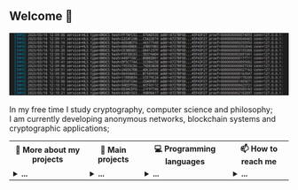 ## Welcome 👋

![banner](banner.png)

In my free time I study cryptography, computer science and philosophy;<br/>
I am currently developing anonymous networks, blockchain systems and cryptographic applications;<br/>

<table>
 <tr>
  <th>💬 <b>More about my projects</b></th>
  <th>🌱 <b>Main projects</b></th>
  <th>💻 <b>Programming languages</b></th>
  <th>📫 <b>How to reach me</b></th>
 </tr>
 <tr>

  <td>
<details>
  <summary> <b>...</b></summary>

### Text

#### Research articles

* Theory of the structure of hidden systems: [theory_of_the_structure_of_hidden_systems.pdf](https://github.com/number571/go-peer/blob/master/docs/theory_of_the_structure_of_hidden_systems.pdf);
* Monolithic cryptographic protocol: [monolithic_cryptographic_protocol.pdf](https://github.com/number571/go-peer/blob/master/docs/monolithic_cryptographic_protocol.pdf);
* Abstract anonymous networks: [abstract_anonymous_networks.pdf](https://github.com/number571/go-peer/blob/master/docs/abstract_anonymous_networks.pdf);

#### Manuals, books

* Blockchain node programming: [blockchain.pdf](https://github.com/number571/blockchain/blob/master/_example/blockchain.pdf);
* CLI and GUI for blockchain node: [interface.pdf](https://github.com/number571/blockchain/blob/master/_example/interface.pdf);
* Cryptography and Golang: [crypto_go.pdf](https://github.com/number571/Go/blob/master/Cryptography/crypto_go.pdf);
* Cryptography with Python: [crypto_python.pdf](https://github.com/number571/Python/blob/master/Cryptography/Book/crypto_python.pdf);
* The Haskell programming language: [lazy_haskell.pdf](https://github.com/number571/Haskell/blob/master/Book/lazy_haskell.pdf);

### Applictions

#### Hidden Lake
* Hidden Lake Service: [HLS](https://github.com/number571/go-peer/tree/master/cmd/hidden_lake/service); 
* Hidden Lake Messenger: [HLM](https://github.com/number571/go-peer/tree/master/cmd/hidden_lake/messenger);
* Hidden Lake Traffic: [HLT](https://github.com/number571/go-peer/tree/master/cmd/hidden_lake/traffic);
* Hidden Lake Adapters: [HLA](https://github.com/number571/go-peer/tree/master/cmd/hidden_lake/adapters);

#### Programming language
* Another LISP Language: [allang](https://github.com/number571/allang);
* C virtual machine: [cvm](https://github.com/number571/cvm);

#### Blockhain
* Blockchain kernel with PoU: [union-bc](https://github.com/number571/union-bc);
* Cryptocurrency from scratch: [blockchain](https://github.com/number571/blockchain);
* Tendermint with GOST cryptography: [tendermint](https://github.com/number571/tendermint);

#### Deprecated!
* Hidden Lake: [hidden-lake](https://github.com/number571/hidden-lake);
* Hidden Email Service: [hes](https://github.com/number571/hes);
* P2P connections in Tor: [peer-tor-peer](https://github.com/number571/peer-tor-peer);
* Web HTML parser: [web-parser](https://github.com/number571/web-parserr);
* Schedule generator for technical College: [schedule-generator](https://github.com/number571/schedule-generator);
* Abstract assembly language: [aasm](https://github.com/number571/aasm);

### Libraries

#### Golang
* Library go-peer: [go-peer](https://github.com/number571/go-peer);
* CryptoPro for Golang language: [go-cryptopro](https://github.com/number571/go-cryptopro);

#### C and ASM
* Extended C library: [extclib](https://github.com/number571/extclib);
* Little library for assembly language: [asmlib](https://github.com/number571/asmlib);

#### Deprecated!
* Cryptography C library: [c-crypto-lib](https://github.com/number571/c-crypto-lib);
* String C library: [c-string-lib](https://github.com/number571/c-string-lib);

### Templates

* Language Go: [Go](https://github.com/number571/Go);
* Language C: [C](https://github.com/number571/C);
* Language C++: [Cpp](https://github.com/number571/Cpp);
* Language Python: [Python](https://github.com/number571/Python);
* Language Haskell: [Haskell](https://github.com/number571/Haskell);
* Language LISP: [Lisp](https://github.com/number571/Lisp);
* Language Asm: [Asm](https://github.com/number571/Asm);

</details>
  </td>
   
  <td>
<details>
  <summary> <b>...</b></summary>
  
* [`go-peer`](https://github.com/number571/go-peer)
* [`extclib`](https://github.com/number571/extclib)
* [`cvm`](https://github.com/number571/cvm)
* [`allang`](https://github.com/number571/allang)
* [`rc-trng`](https://github.com/number571/rc-trng)
</details>
  </td>

  <td>
<details>
  <summary> <b>...</b></summary></br>

* `Go` 
* `C`
* `Asm`

</details>
  </td>
  
  <td>
<details>
  <summary> <b>...</b></summary></br>

* Habr: [@Number571](https://habr.com/ru/users/Number571/posts/);
* Vkontakte: [@number571](https://vk.com/number571);
* Youtube: [@CryptFunIT](https://www.youtube.com/@CryptFunIT);

</details>
  </td>
  
 </tr> 
</table>
